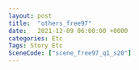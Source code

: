 ```yaml
---
layout: post
title:  "others_free97"
date:   2021-12-09 06:00:00 +0000
categories: Etc
Tags: Story Etc
SceneCode: ["scene_free97_q1_s20"]
---
```

